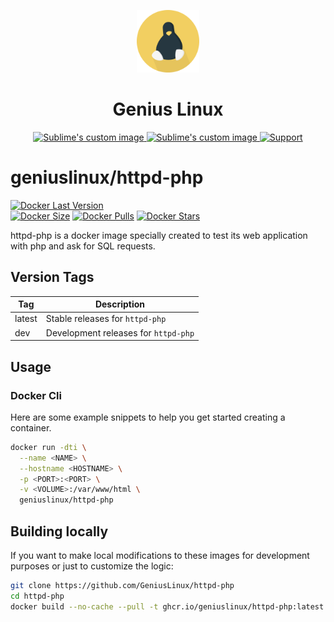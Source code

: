 <p align="center">
  <img width="100" src="./src/logo/geniuslinux.png"/>
</p>

<h1 align="center">Genius Linux</h1>

<p align="center">
  <a href="https://google.fr">
    <img src="https://img.shields.io/badge/Web%20Site-geniuslinux.io-94398d?style=for-the-badge" alt="Sublime's custom image"/>
  </a>
  <a href="https://discord.com">
    <img src="https://img.shields.io/badge/Discord-geniuslinux-94398d?style=for-the-badge&logo=discord" alt="Sublime's custom image"/>
  </a>
  <a href="https://opencollective.com/">
    <img src="https://img.shields.io/opencollective/all/geniuslinux?label=SUPPORT&logo=SUPPORT&style=for-the-badge" alt="Support"/>
  </a>
</p>

# geniuslinux/httpd-php
[![Docker Last Version](https://img.shields.io/docker/v/geniuslinux/httpd-php?color=green&label=VERSION&logo=VERSION&logoColor=green&sort=semver&style=for-the-badge)](https://img.shields.io/docker/v/geniuslinux/httpd-php?color=green&label=VERSION&logo=VERSION&logoColor=green&sort=semver&style=for-the-badge "Docker Last Version")
</br>
[![Docker Size](https://img.shields.io/docker/image-size/geniuslinux/httpd-php?color=blue&label=DOCKER%20SIZE&logo=DOCKER%20SIZE&logoColor=blue&style=for-the-badge)](https://img.shields.io/docker/image-size/geniuslinux/httpd-php?color=blue&label=DOCKER%20SIZE&logo=IMAGE%20SIZE&logoColor=blue&style=for-the-badge "Docker Size")
[![Docker Pulls](https://img.shields.io/docker/pulls/geniuslinux/httpd-php?label=DOCKER%20PULLS&logo=DOCKER%20PULLS&style=for-the-badge)](https://img.shields.io/docker/pulls/geniuslinux/httpd-php?label=DOCKER%20PULLS&logo=DOCKER%20PULLS&style=for-the-badge "Docker Pulls")
[![Docker Stars](https://img.shields.io/docker/stars/geniuslinux/httpd-php?label=DOCKER%20STARS&logo=DOCKER%20STARS&style=for-the-badge)](https://img.shields.io/docker/stars/geniuslinux/httpd-php?label=DOCKER%20STARS&logo=DOCKER%20STARS&style=for-the-badge "Docker Stars")

httpd-php is a docker image specially created to test its web application with php and ask for SQL requests.

## Version Tags

|Tag|Description|
|---|---|
|latest|Stable releases for `httpd-php`|
|dev|Development releases for `httpd-php`|

## Usage

### Docker Cli

Here are some example snippets to help you get started creating a container.

```bash
docker run -dti \
  --name <NAME> \
  --hostname <HOSTNAME> \
  -p <PORT>:<PORT> \
  -v <VOLUME>:/var/www/html \
  geniuslinux/httpd-php
```

## Building locally

If you want to make local modifications to these images for development purposes or just to customize the logic:

```bash
git clone https://github.com/GeniusLinux/httpd-php
cd httpd-php
docker build --no-cache --pull -t ghcr.io/geniuslinux/httpd-php:latest .
```
